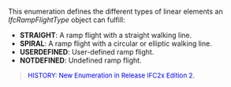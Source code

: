 This enumeration defines the different types of linear elements an _IfcRampFlightType_ object can fulfill:

* **STRAIGHT**: A ramp flight with a straight walking line. 
* **SPIRAL**: A ramp flight with a circular or elliptic walking line.
* **USERDEFINED**: User-defined ramp flight.
* **NOTDEFINED**: Undefined ramp flight.

> <font color="#0000FF" size="-1"> HISTORY: New Enumeration in
		Release IFC2x Edition 2. </font>